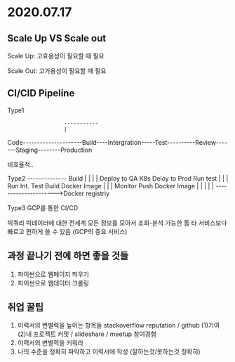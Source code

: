 2020.07.17
========

Scale Up VS Scale out
---------------------
Scale Up: 고효용성이 필요할 때 필요

Scale Out: 고가용성이 필요할 때 필요

CI/CID Pipeline
-----------------
Type1

                      -----------
                      |    
Code---------------------Build----Intergration-----Test----------Review-------Staging--------Production


비효율적..

Type2
                              --------------
Build                         |            |
  |                           |    Deploy to QA K8s  Deloy to Prod
Run test                      |
  |                           |      Run Int. Test
Build Docker Image            | 
  |                           |         Monitor
Push Docker Image             |
  |                           |
  |                           |
  --------------------->Docker registriy
  
  Type3
  GCP를 통한 CI/CD
  
  빅쿼리
  빅데이터에 대한 전세계 모든 정보를 모아서 조회-분석 가능한 툴
  타 서비스보다 빠르고 편하게 쓸 수 있음 (GCP의 중요 서비스)
  
  
과정 끝나기 전에 하면 좋을 것들
-------------------------
1) 파이썬으로 웹페이지 띄우기
2) 파이썬으로 웹데이터 크롤링
  
취업 꿀팁
---------
1) 이력서의 변별력을 높이는 항목들
stackoverflow reputation / github (1)기여 (2)내 프로젝트 커밋 / slideshare / meetup 참여경험
2) 이력서의 변별력을 키워라
3) 나의 수준을 정확히 파악하고 이력서에 작성 (잘하는것/못하는것 정확히)
